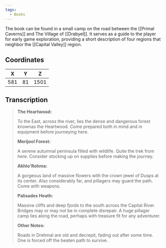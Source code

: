 ```yaml
---
tags:
  - Books
---
```


The book can be found in a small camp on the road between the [[Primal Caverns]] and The Village of [[Drabyel]]. It serves as a guide to the player for early game exploration, providing a short description of four regions that neighbor the [[Capital Valley]] region.

## Coordinates
| **X** | **Y** | **Z** |
| :---: | :---: | :---: |
|  581  |  81   | 1501  |

## Transcription
> **The Heartwood:**
>
> To the East, across the river, lies the dense and dangerous forest knownas the Heartwood. Come prepared both in mind and in equipment before journeying here.
>
> **Merijool Forest:**
>
> A serene autumnal peninsula filled with wildlife. Quite the trek from here. Consider stocking up on supplies before making the journey.
>
> **Akhlo'Rohma:**
>
> A gorgeous land of massive flowers with the crown jewel of Dusps at its center. Also considerably far, and pillagers may guard the path. Come with weapons.
>
> **Palisades Heath:**
>
> Massive cliffs and deep fjords to the south across the Capital River. Bridges may or may not be in complete disrepair. A huge pillager camp lies along the road, perhaps with treasure fit for any adventurer.
>
> **Other Notes:**
>
> Roads in Drehmal are old and decrepit, fading out after some time. One is forced off the beaten path to survive.
